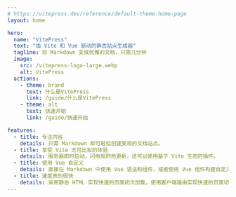 ```yaml
---
# https://vitepress.dev/reference/default-theme-home-page
layout: home

hero:
  name: "VitePress"
  text: "由 Vite 和 Vue 驱动的静态站点生成器"
  tagline: 将 Markdown 变成优雅的文档，只需几分钟
  image: 
    src: /vitepress-logo-large.webp
    alt: VitePress
  actions:
    - theme: brand
      text: 什么是VitePress
      link: /guide/什么是VitePress
    - theme: alt
      text: 快速开始
      link: /guide/快速开始

features:
  - title: 专注内容
    details: 只需 Markdown 即可轻松创建美观的文档站点。
  - title: 享受 Vite 无可比拟的体验
    details: 服务器即时启动，闪电般的热更新，还可以使用基于 Vite 生态的插件。
  - title: 使用 Vue 自定义
    details: 直接在 Markdown 中使用 Vue 语法和组件，或者使用 Vue 组件构建自定义主题。
  - title: 速度真的很快
    details: 采用静态 HTML 实现快速的页面初次加载，使用客户端路由实现快速的页面切换导航。
---
```

